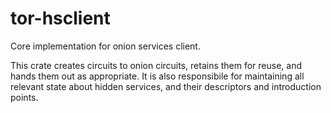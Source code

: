 # tor-hsclient

Core implementation for onion services client.

This crate creates circuits to onion circuits,
retains them for reuse,
and hands them out as appropriate.
It is also responsibile for maintaining all relevant state
about hidden services, and their descriptors and introduction points.

